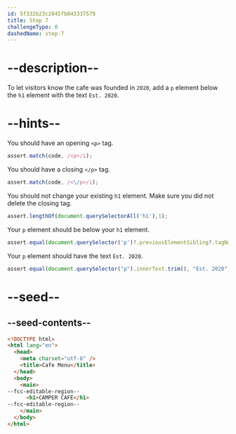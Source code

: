 ```yaml
---
id: 5f332b23c2045fb843337579
title: Step 7
challengeType: 0
dashedName: step-7
---
```


# --description--

To let visitors know the cafe was founded in `2020`, add a `p` element below the `h1` element with the text `Est. 2020`.

# --hints--

You should have an opening `<p>` tag.

```js
assert.match(code, /<p>/i);
```

You should have a closing `</p>` tag.

```js
assert.match(code, /<\/p>/i);
```

You should not change your existing `h1` element. Make sure you did not delete the closing tag.

```js
assert.lengthOf(document.querySelectorAll('h1'),1);
```

Your `p` element should be below your `h1` element.

```js
assert.equal(document.querySelector('p')?.previousElementSibling?.tagName, 'H1');
```

Your `p` element should have the text `Est. 2020`.

```js
assert.equal(document.querySelector("p").innerText.trim(), "Est. 2020");
```

# --seed--

## --seed-contents--

```html
<!DOCTYPE html>
<html lang="en">
  <head>
    <meta charset="utf-8" />
    <title>Cafe Menu</title>
  </head>
  <body>
    <main>
--fcc-editable-region--
      <h1>CAMPER CAFE</h1>
--fcc-editable-region--
    </main>
  </body>
</html>
```

